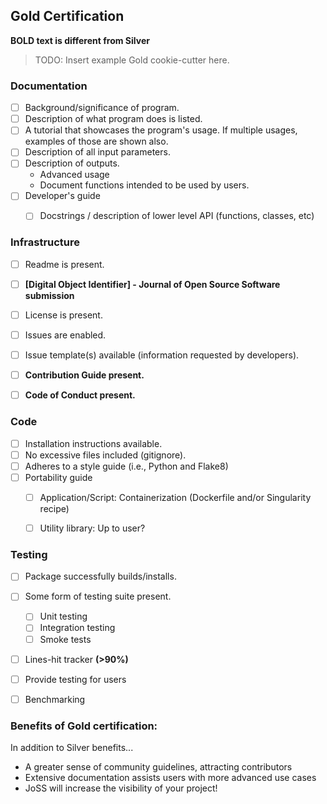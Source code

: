 ## Gold Certification

**BOLD text is different from Silver**

> TODO: Insert example Gold cookie-cutter here.

### Documentation

- [ ] Background/significance of program.
- [ ] Description of what program does is listed.
- [ ] A tutorial that showcases the program's usage. If multiple usages, examples of those are shown also.
- [ ] Description of all input parameters.
- [ ] Description of outputs.
    - Advanced usage
    - Document functions intended to be used by users.
- [ ] Developer's guide
    - [ ] Docstrings / description of lower level API (functions, classes, etc)


### Infrastructure

- [ ] Readme is present.
- [ ] **[Digital Object Identifier] - Journal of Open Source Software submission**
- [ ] License is present.
- [ ] Issues are enabled.
- [ ] Issue template(s) available (information requested by developers).
- [ ] **Contribution Guide present.**
- [ ] **Code of Conduct present.**


### Code

- [ ] Installation instructions available.
- [ ] No excessive files included (gitignore).
- [ ] Adheres to a style guide (i.e., Python and Flake8)
- [ ] Portability guide
    - [ ] Application/Script: Containerization (Dockerfile and/or Singularity recipe)
    - [ ] Utility library: Up to user?


### Testing

- [ ] Package successfully builds/installs.
- [ ] Some form of testing suite present.
    - [ ] Unit testing
    - [ ] Integration testing
    - [ ] Smoke tests
- [ ] Lines-hit tracker **(>90%)**
- [ ] Provide testing for users
- [ ] Benchmarking


### Benefits of Gold certification:
In addition to Silver benefits...

- A greater sense of community guidelines, attracting contributors
- Extensive documentation assists users with more advanced use cases
- JoSS will increase the visibility of your project!
